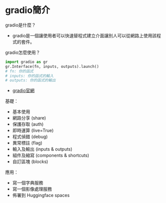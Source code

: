 # gradio簡介

gradio是什麼？

* gradio是一個讓使用者可以快速替程式建立介面讓別人可以從網路上使用該程式的套件。

gradio怎麼使用？

```python
import gradio as gr
gr.Interface(fn, inputs, outputs).launch()
# fn: 你的函式
# inputs: 你的函式的輸入
# outputs: 你的函式的輸出
```

* [gradio官網](https://gradio.app/)

基礎：

* 基本使用
* 網路分享 (share)
* 保護存取 (auth)
* 即時運算 (live=True)
* 程式偵錯 (debug)
* 異常標註 (flag)
* 輸入及輸出 (inputs & outputs)
* 組件及縮寫 (components & shortcuts)
* 自訂區塊 (blocks)

應用：

* 寫一個字典服務
* 寫一個影像處理服務
* 佈署到 Huggingface spaces


